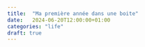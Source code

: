 ```yaml
---
title:  "Ma première année dans une boite"
date:   2024-06-20T12:00:00+01:00
categories: "life"
draft: true
---
```

